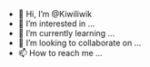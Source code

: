 - 👋 Hi, I’m @Kiwiliwik
- 👀 I’m interested in ...
- 🌱 I’m currently learning ...
- 💞️ I’m looking to collaborate on ...
- 📫 How to reach me ...

<!---
Kiwiliwik/Kiwiliwik is a ✨ special ✨ repository because its `README.md` (this file) appears on your GitHub profile.
You can click the Preview link to take a look at your changes.
--->
